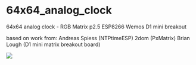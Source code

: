 # 64x64_analog_clock
64x64 analog clock  - RGB Matrix p2.5 ESP8266 Wemos D1 mini breakout   

based on work from:
  Andreas Spiess (NTPtimeESP)
  2dom (PxMatrix)
  Brian Lough (D1 mini matrix breakout board)
  
<img src="analog_clock.gif">
